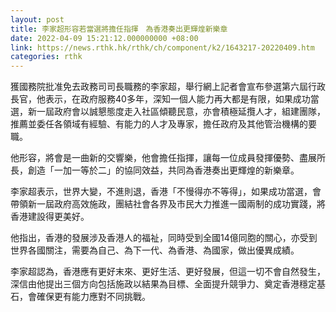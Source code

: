 ```yaml
---
layout: post
title: 李家超形容若當選將擔任指揮　為香港奏出更輝煌新樂章
date: 2022-04-09 15:21:12.000000000 +08:00
link: https://news.rthk.hk/rthk/ch/component/k2/1643217-20220409.htm
categories: rthk
---
```


獲國務院批准免去政務司司長職務的李家超，舉行網上記者會宣布參選第六屆行政長官，他表示，在政府服務40多年，深知一個人能力再大都是有限，如果成功當選，新一屆政府會以誠懇態度走入社區傾聽民意，亦會積極延攬人才，組建團隊，推薦並委任各領域有經驗、有能力的人才及專家，擔任政府及其他管治機構的要職。

他形容，將會是一曲新的交響樂，他會擔任指揮，讓每一位成員發揮優勢、盡展所長，創造「一加一等於二」的協同效益，共同為香港奏出更輝煌的新樂章。

李家超表示，世界大變，不進則退，香港「不慢得亦不等得」，如果成功當選，會帶領新一屆政府高效施政，團結社會各界及市民大力推進一國兩制的成功實踐，將香港建設得更美好。

他指出，香港的發展涉及香港人的福祉，同時受到全國14億同胞的關心，亦受到世界各國關注，需要為自己、為下一代、為香港、為國家，做出優異成績。

李家超認為，香港應有更好末來、更好生活、更好發展，但這一切不會自然發生，深信由他提出三個方向包括施政以結果為目標、全面提升競爭力、奠定香港穩定基石，會確保更有能力應對不同挑戰。
